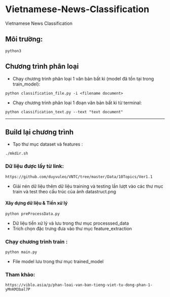 # Vietnamese-News-Classification
Vietnamese News Classification
## Môi trường:
```
python3
```
## Chương trình phân loại 
- Chạy chương trình phân loại 1 văn bản bất kì (model đã tồn tại trong train_model): 
```
python classification_file.py -i <filename document>
```
- Chạy chương trình phân loại 1 đoạn văn bản bất kì từ terminal:
```
python classification_text.py --text "text document"
```
------
## Build lại chương trình 

- Tạo thư mục dataset và features : 
```
./mkdir.sh
```
### Dữ liệu được lấy từ link:
```
https://github.com/duyvuleo/VNTC/tree/master/Data/10Topics/Ver1.1
```
- Giải nén dữ liệu thêm dữ liệu training và testing lần lượt vào các thư mục train và test theo cấu trúc của ảnh datastruct.png
#### Xây dựng dữ liệu & Tiền xử lý
```
python preProcessData.py
```
- Dữ liệu tiền xử lý và lưu trong thư mục  processsed_data 
- Trích chọn đặc trưng đưa vào thư mục feature_extraction

### Chạy chương trình train : 
```
python main.py
```
- File model lưu trong thư mục trained_model


### Tham khảo:
```
https://viblo.asia/p/phan-loai-van-ban-tieng-viet-tu-dong-phan-1-yMnKM3bal7P
```
